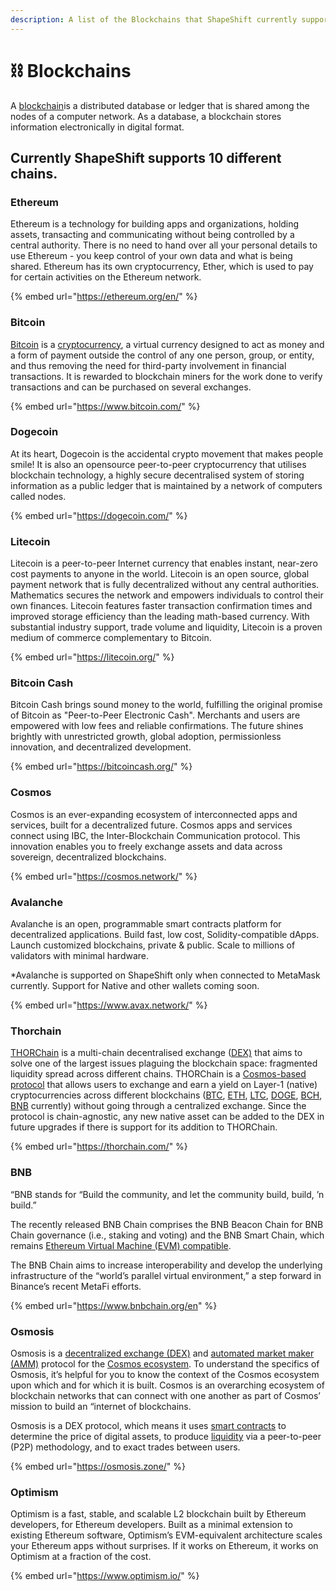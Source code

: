 ```yaml
---
description: A list of the Blockchains that ShapeShift currently supports
---
```


# ⛓ Blockchains

A [blockchain](https://www.investopedia.com/terms/b/blockchain.asp)is a distributed database or ledger that is shared among the nodes of a computer network. As a database, a blockchain stores information electronically in digital format.

## Currently ShapeShift supports 10 different chains.&#x20;

### Ethereum

Ethereum is a technology for building apps and organizations, holding assets, transacting and communicating without being controlled by a central authority. There is no need to hand over all your personal details to use Ethereum - you keep control of your own data and what is being shared. Ethereum has its own cryptocurrency, Ether, which is used to pay for certain activities on the Ethereum network.

{% embed url="https://ethereum.org/en/" %}

### Bitcoin

[Bitcoin](https://www.investopedia.com/terms/b/bitcoin.asp) is a [cryptocurrency](https://www.investopedia.com/terms/c/cryptocurrency.asp), a virtual currency designed to act as money and a form of payment outside the control of any one person, group, or entity, and thus removing the need for third-party involvement in financial transactions. It is rewarded to blockchain miners for the work done to verify transactions and can be purchased on several exchanges.

{% embed url="https://www.bitcoin.com/" %}

### Dogecoin

At its heart, Dogecoin is the accidental crypto movement that makes people smile! It is also an opensource peer-to-peer cryptocurrency that utilises blockchain technology, a highly secure decentralised system of storing information as a public ledger that is maintained by a network of computers called nodes.

{% embed url="https://dogecoin.com/" %}

### Litecoin

Litecoin is a peer-to-peer Internet currency that enables instant, near-zero cost payments to anyone in the world. Litecoin is an open source, global payment network that is fully decentralized without any central authorities. Mathematics secures the network and empowers individuals to control their own finances. Litecoin features faster transaction confirmation times and improved storage efficiency than the leading math-based currency. With substantial industry support, trade volume and liquidity, Litecoin is a proven medium of commerce complementary to Bitcoin.

{% embed url="https://litecoin.org/" %}

### Bitcoin Cash

Bitcoin Cash brings sound money to the world, fulfilling the original promise of Bitcoin as "Peer-to-Peer Electronic Cash". Merchants and users are empowered with low fees and reliable confirmations. The future shines brightly with unrestricted growth, global adoption, permissionless innovation, and decentralized development.

{% embed url="https://bitcoincash.org/" %}

### Cosmos

Cosmos is an ever-expanding ecosystem of interconnected apps and services, built for a decentralized future. Cosmos apps and services connect using IBC, the Inter-Blockchain Communication protocol. This innovation enables you to freely exchange assets and data across sovereign, decentralized blockchains.

{% embed url="https://cosmos.network/" %}

### Avalanche

Avalanche is an open, programmable smart contracts platform for decentralized applications. Build fast, low cost, Solidity-compatible dApps. Launch customized blockchains, private & public. Scale to millions of validators with minimal hardware.

\*Avalanche is supported on ShapeShift only when connected to MetaMask currently. Support for Native and other wallets coming soon.&#x20;

{% embed url="https://www.avax.network/" %}

### Thorchain

[THORChain](https://twitter.com/thorchain) is a multi-chain decentralised exchange ([DEX)](https://www.xdefi.io/article/dex-decentralised-exchanges/) that aims to solve one of the largest issues plaguing the blockchain space: fragmented liquidity spread across different chains. THORChain is a [Cosmos-based protocol](https://v1.cosmos.network/sdk) that allows users to exchange and earn a yield on Layer-1 (native) cryptocurrencies across different blockchains ([BTC](https://coinmarketcap.com/currencies/bitcoin/), [ETH](https://coinmarketcap.com/currencies/ethereum/), [LTC](https://coinmarketcap.com/currencies/litecoin/), [DOGE](https://coinmarketcap.com/currencies/dogecoin/), [BCH](https://coinmarketcap.com/currencies/bitcoin-cash/), [BNB](https://coinmarketcap.com/currencies/bnb/) currently) without going through a centralized exchange. Since the protocol is chain-agnostic, any new native asset can be added to the DEX in future upgrades if there is support for its addition to THORChain.

{% embed url="https://thorchain.com/" %}

### BNB

“BNB stands for “Build the community, and let the community build, build, ’n build.”

The recently released BNB Chain comprises the BNB Beacon Chain for BNB Chain governance (i.e., staking and voting) and the BNB Smart Chain, which remains [Ethereum Virtual Machine (EVM) compatible](https://cointelegraph.com/ethereum-for-beginners/architectural-components-of-the-ethereum-blockchain-what-are-they).

The BNB Chain aims to increase interoperability and develop the underlying infrastructure of the “world’s parallel virtual environment,” a step forward in Binance’s recent MetaFi efforts.

{% embed url="https://www.bnbchain.org/en" %}

### Osmosis

Osmosis is a [decentralized exchange (DEX)](https://www.gemini.com/cryptopedia/decentralized-exchange-crypto-dex) and [automated market maker (AMM)](https://www.gemini.com/cryptopedia/amm-what-are-automated-market-makers) protocol for the [Cosmos ecosystem](https://www.gemini.com/cryptopedia/cosmos-crypto-network-internet-of-blockchains). To understand the specifics of Osmosis, it’s helpful for you to know the context of the Cosmos ecosystem upon which and for which it is built. Cosmos is an overarching ecosystem of blockchain networks that can connect with one another as part of Cosmos’ mission to build an “internet of blockchains.

Osmosis is a DEX protocol, which means it uses [smart contracts](https://www.gemini.com/cryptopedia/crypto-smart-contracts-explained) to determine the price of digital assets, to produce [liquidity](https://www.gemini.com/cryptopedia/what-is-liquidity-bid-ask-spread-slippage) via a peer-to-peer (P2P) methodology, and to exact trades between users.

{% embed url="https://osmosis.zone/" %}


### Optimism

Optimism is a fast, stable, and scalable L2 blockchain built by Ethereum developers, for Ethereum developers. Built as a minimal extension to existing Ethereum software, Optimism’s EVM-equivalent architecture scales your Ethereum apps without surprises. If it works on Ethereum, it works on Optimism at a fraction of the cost.

{% embed url="https://www.optimism.io/" %}